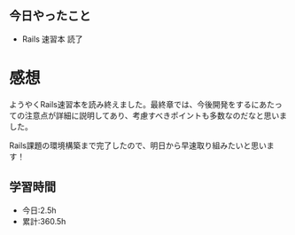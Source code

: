 ## 今日やったこと
- Rails 速習本 読了 
 
# 感想
ようやくRails速習本を読み終えました。最終章では、今後開発をするにあたっての注意点が詳細に説明してあり、考慮すべきポイントも多数なのだなと思いました。

Rails課題の環境構築まで完了したので、明日から早速取り組みたいと思います！

## 学習時間
- 今日:2.5h
- 累計:360.5h
